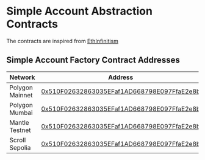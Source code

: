 # Simple Account Abstraction Contracts

The contracts are inspired from [EthInfinitism](https://github.com/eth-infinitism/account-abstraction)

## Simple Account Factory Contract Addresses

| Network         | Address                                                                                                                               |
|-----------------|---------------------------------------------------------------------------------------------------------------------------------------|
| Polygon Mainnet | [0x510F02632863035EFaf1AD668798E097FfaE2e8b](https://polygonscan.com/address/0x510F02632863035EFaf1AD668798E097FfaE2e8b)              |
| Polygon Mumbai  | [0x510F02632863035EFaf1AD668798E097FfaE2e8b](https://mumbai.polygonscan.com/address/0x510F02632863035EFaf1AD668798E097FfaE2e8b)       |
| Mantle Testnet  | [0x510F02632863035EFaf1AD668798E097FfaE2e8b](https://explorer.testnet.mantle.xyz/address/0x510F02632863035EFaf1AD668798E097FfaE2e8b)  |
| Scroll Sepolia  | [0x510F02632863035EFaf1AD668798E097FfaE2e8b](https://sepolia-blockscout.scroll.io/address/0x510F02632863035EFaf1AD668798E097FfaE2e8b) |